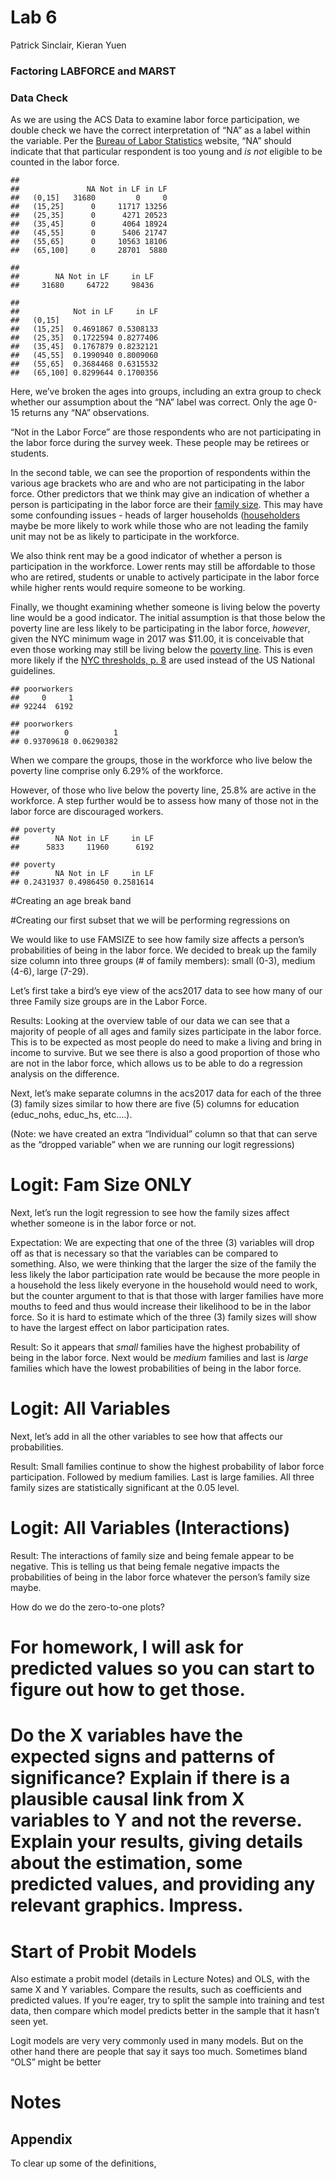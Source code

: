 Lab 6
================
Patrick Sinclair, Kieran Yuen

### Factoring LABFORCE and MARST

### Data Check

As we are using the ACS Data to examine labor force participation, we
double check we have the correct interpretation of “NA” as a label
within the variable. Per the [Bureau of Labor
Statistics](https://www.bls.gov/cps/definitions.htm#laborforce) website,
“NA” should indicate that that particular respondent is too young and
*is not* eligible to be counted in the labor force.

    ##           
    ##               NA Not in LF in LF
    ##   (0,15]   31680         0     0
    ##   (15,25]      0     11717 13256
    ##   (25,35]      0      4271 20523
    ##   (35,45]      0      4064 18924
    ##   (45,55]      0      5406 21747
    ##   (55,65]      0     10563 18106
    ##   (65,100]     0     28701  5880

    ## 
    ##        NA Not in LF     in LF 
    ##     31680     64722     98436

    ##           
    ##            Not in LF     in LF
    ##   (0,15]                      
    ##   (15,25]  0.4691867 0.5308133
    ##   (25,35]  0.1722594 0.8277406
    ##   (35,45]  0.1767879 0.8232121
    ##   (45,55]  0.1990940 0.8009060
    ##   (55,65]  0.3684468 0.6315532
    ##   (65,100] 0.8299644 0.1700356

Here, we’ve broken the ages into groups, including an extra group to
check whether our assumption about the “NA” label was correct. Only the
age 0-15 returns any “NA” observations.

“Not in the Labor Force” are those respondents who are not participating
in the labor force during the survey week. These people may be retirees
or students.

In the second table, we can see the proportion of respondents within the
various age brackets who are and who are not participating in the labor
force. Other predictors that we think may give an indication of whether
a person is participating in the labor force are their [family
size](https://usa.ipums.org/usa-action/variables/FAMSIZE#description_section).
This may have some confounding issues - heads of larger households
([householders](https://www.census.gov/programs-surveys/cps/technical-documentation/subject-definitions.html#householder)
maybe be more likely to work while those who are not leading the family
unit may not be as likely to participate in the workforce.

We also think rent may be a good indicator of whether a person is
participation in the workforce. Lower rents may still be affordable to
those who are retired, students or unable to actively participate in the
labor force while higher rents would require someone to be working.

Finally, we thought examining whether someone is living below the
poverty line would be a good indicator. The initial assumption is that
those below the poverty line are less likely to be participating in the
labor force, *however*, given the NYC minimum wage in 2017 was $11.00,
it is conceivable that even those working may still be living below the
[poverty
line](https://www2.census.gov/programs-surveys/cps/tables/time-series/historical-poverty-thresholds/thresh17.xls).
This is even more likely if the [NYC thresholds,
p. 8](https://www1.nyc.gov/assets/opportunity/pdf/NYCgovPoverty2019_Appendix_B.pdf)
are used instead of the US National guidelines.

    ## poorworkers
    ##     0     1 
    ## 92244  6192

    ## poorworkers
    ##          0          1 
    ## 0.93709618 0.06290382

When we compare the groups, those in the workforce who live below the
poverty line comprise only 6.29% of the workforce.

However, of those who live below the poverty line, 25.8% are active in
the workforce. A step further would be to assess how many of those not
in the labor force are discouraged workers.

    ## poverty
    ##        NA Not in LF     in LF 
    ##      5833     11960      6192

    ## poverty
    ##        NA Not in LF     in LF 
    ## 0.2431937 0.4986450 0.2581614

\#Creating an age break band

\#Creating our first subset that we will be performing regressions on

We would like to use FAMSIZE to see how family size affects a person’s
probabilities of being in the labor force. We decided to break up the
family size column into three groups (\# of family members): small
(0-3), medium (4-6), large (7-29).

Let’s first take a bird’s eye view of the acs2017 data to see how many
of our three Family size groups are in the Labor Force.

Results: Looking at the overview table of our data we can see that a
majority of people of all ages and family sizes participate in the labor
force. This is to be expected as most people do need to make a living
and bring in income to survive. But we see there is also a good
proportion of those who are not in the labor force, which allows us to
be able to do a regression analysis on the difference.

Next, let’s make separate columns in the acs2017 data for each of the
three (3) family sizes similar to how there are five (5) columns for
education (educ\_nohs, educ\_hs, etc….).

(Note: we have created an extra “Individual” column so that that can
serve as the “dropped variable” when we are running our logit
regressions)

# Logit: Fam Size ONLY

Next, let’s run the logit regression to see how the family sizes affect
whether someone is in the labor force or not.

Expectation: We are expecting that one of the three (3) variables will
drop off as that is necessary so that the variables can be compared to
something. Also, we were thinking that the larger the size of the family
the less likely the labor participation rate would be because the more
people in a household the less likely everyone in the household would
need to work, but the counter argument to that is that those with larger
families have more mouths to feed and thus would increase their
likelihood to be in the labor force. So it is hard to estimate which of
the three (3) family sizes will show to have the largest effect on labor
participation rates.

Result: So it appears that *small* families have the highest probability
of being in the labor force. Next would be *medium* families and last is
*large* families which have the lowest probabilities of being in the
labor force.

# Logit: All Variables

Next, let’s add in all the other variables to see how that affects our
probabilities.

Result: Small families continue to show the highest probability of labor
force participation. Followed by medium families. Last is large
families. All three family sizes are statistically significant at the
0.05 level.

# Logit: All Variables (Interactions)

Result: The interactions of family size and being female appear to be
negative. This is telling us that being female negative impacts the
probabilities of being in the labor force whatever the person’s family
size maybe.

How do we do the zero-to-one plots?

# For homework, I will ask for predicted values so you can start to figure out how to get those.

# Do the X variables have the expected signs and patterns of significance? Explain if there is a plausible causal link from X variables to Y and not the reverse. Explain your results, giving details about the estimation, some predicted values, and providing any relevant graphics. Impress.

# Start of Probit Models

Also estimate a probit model (details in Lecture Notes) and OLS, with
the same X and Y variables. Compare the results, such as coefficients
and predicted values. If you’re eager, try to split the sample into
training and test data, then compare which model predicts better in the
sample that it hasn’t seen yet.

Logit models are very very commonly used in many models. But on the
other hand there are people that say it says too much. Sometimes bland
“OLS” might be better

# Notes

## Appendix

To clear up some of the definitions,
